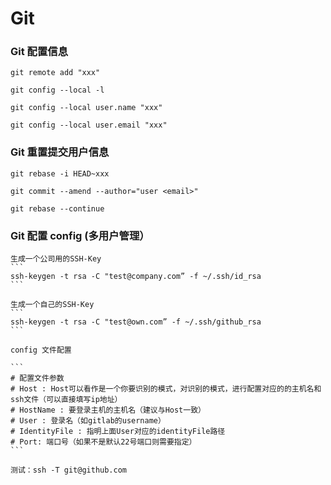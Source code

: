 # Git

### Git 配置信息

    git remote add "xxx"
    
    git config --local -l
    
    git config --local user.name "xxx"
    
    git config --local user.email "xxx"

### Git 重置提交用户信息

    git rebase -i HEAD~xxx
    
    git commit --amend --author="user <email>"

    git rebase --continue

### Git 配置 config (多用户管理）

    生成一个公司用的SSH-Key
    ```
    ssh-keygen -t rsa -C "test@company.com” -f ~/.ssh/id_rsa
    ```
    
    生成一个自己的SSH-Key
    ```
    ssh-keygen -t rsa -C "test@own.com” -f ~/.ssh/github_rsa
    ```

    config 文件配置
    
    ```
    # 配置文件参数
    # Host : Host可以看作是一个你要识别的模式，对识别的模式，进行配置对应的的主机名和ssh文件（可以直接填写ip地址）
    # HostName : 要登录主机的主机名（建议与Host一致）
    # User : 登录名（如gitlab的username）
    # IdentityFile : 指明上面User对应的identityFile路径
    # Port: 端口号（如果不是默认22号端口则需要指定）
    ```

    测试：ssh -T git@github.com
